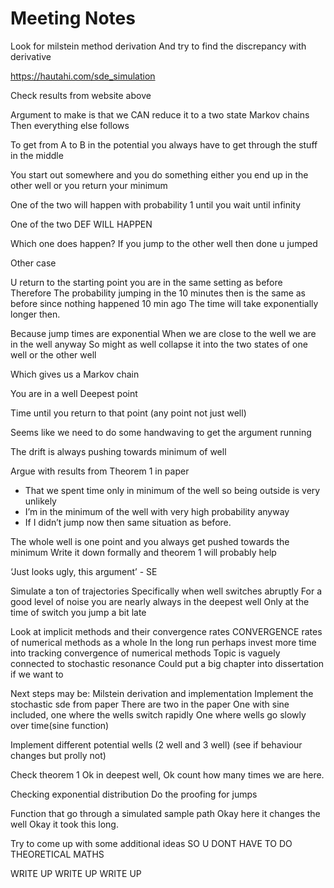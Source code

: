 # Meeting Notes

Look for milstein method derivation
And try to find the discrepancy with derivative

https://hautahi.com/sde_simulation

Check results from website above


Argument to make is that we CAN reduce it to a two state Markov chains
Then everything else follows

To get from A to B in the potential you always have to get through the stuff in the middle

You start out somewhere and you do something either you end up in the other well or you return your minimum

One of the two will happen with probability 1 until you wait until infinity

One of the two DEF WILL HAPPEN

Which one does happen? If you jump to the other well then done u jumped

Other case

U return to the starting point you are in the same setting as before
Therefore
The probability jumping in the 10 minutes then is the same as before since nothing happened 10 min ago
The time will take exponentially longer then.

Because jump times are exponential
When we are close to the well we are in the well anyway
So might as well collapse it into the two states of one well or the other well

Which gives us a Markov chain



You are in a well
Deepest point

Time until you return to that point (any point not just well)

Seems like we need to do some handwaving to get the argument running


The drift is always pushing towards minimum of well

Argue with results from Theorem 1 in paper
- That we spent time only in minimum of the well so being outside is very unlikely
- I’m in the minimum of the well with very high probability anyway
- If I didn’t jump now then same situation as before.


The whole well is one point and you always get pushed towards the minimum
Write it down formally and theorem 1 will probably help


‘Just looks ugly, this argument’ - SE



Simulate a ton of trajectories
Specifically when well switches abruptly
For a good level of noise you are nearly always in the deepest well
Only at the time of switch you jump a bit late



Look at implicit methods and their convergence rates
CONVERGENCE rates of numerical methods as a whole
In the long run perhaps invest more time into tracking convergence of numerical methods
Topic is vaguely connected to stochastic resonance
Could put a big chapter into dissertation if we want to




Next steps may be:
Milstein derivation and implementation
Implement the stochastic sde from paper
There are two in the paper
One with sine included, one where the wells switch rapidly
One where wells go slowly over time(sine function)

Implement different potential wells (2 well and 3 well) (see if behaviour changes but prolly not)

Check theorem 1
Ok in deepest well,
Ok count how many times we are here.

Checking exponential distribution
Do the proofing for jumps

Function that go through a simulated sample path
Okay here it changes the well
Okay it took this long.


Try to come up with some additional ideas SO U DONT HAVE TO DO THEORETICAL MATHS

WRITE UP WRITE UP WRITE UP